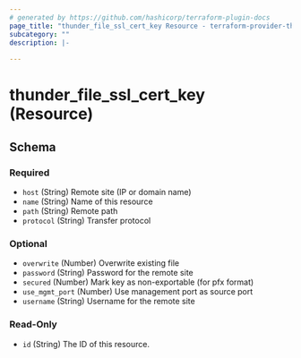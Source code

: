 ```yaml
---
# generated by https://github.com/hashicorp/terraform-plugin-docs
page_title: "thunder_file_ssl_cert_key Resource - terraform-provider-thunder"
subcategory: ""
description: |-
  
---
```


# thunder_file_ssl_cert_key (Resource)





<!-- schema generated by tfplugindocs -->
## Schema

### Required

- `host` (String) Remote site (IP or domain name)
- `name` (String) Name of this resource
- `path` (String) Remote path
- `protocol` (String) Transfer protocol

### Optional

- `overwrite` (Number) Overwrite existing file
- `password` (String) Password for the remote site
- `secured` (Number) Mark key as non-exportable (for pfx format)
- `use_mgmt_port` (Number) Use management port as source port
- `username` (String) Username for the remote site

### Read-Only

- `id` (String) The ID of this resource.


